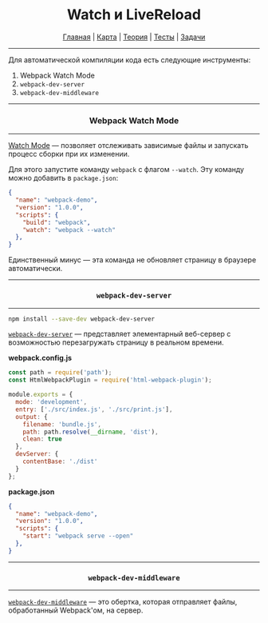 <div align="center">

# Watch и LiveReload

[Главная](https://github.com/dollaween/junior-roadmap/)
|
[Карта](/roadmap/README.md)
|
[Теория](/theory/README.md)
|
[Тесты](/tests/README.md)
|
[Задачи](/tasks/README.md)

</div>

---

Для автоматической компиляции кода есть следующие инструменты:
1. Webpack Watch Mode
2. `webpack-dev-server`
3. `webpack-dev-middleware`

---

<div align="center">

### Webpack Watch Mode

</div>

---

[Watch Mode](https://webpack.js.org/guides/development/#using-watch-mode) — позволяет отслеживать зависимые файлы и запускать процесс сборки при их изменении.

Для этого запустите команду `webpack` с флагом `--watch`. Эту команду можно добавить в `package.json`:

```json
{
  "name": "webpack-demo",
  "version": "1.0.0",
  "scripts": {
    "build": "webpack",
    "watch": "webpack --watch"
  },
}
```

Единственный минус — эта команда не обновляет страницу в браузере автоматически.

---

<div align="center">

### `webpack-dev-server`

</div>

---

```bash
npm install --save-dev webpack-dev-server
```

[`webpack-dev-server`](https://webpack.js.org/guides/development/#using-webpack-dev-server) — представляет элементарный веб-сервер с возможностью перезагружать страницу в реальном времени.

**webpack.config.js**
```js
const path = require('path');
const HtmlWebpackPlugin = require('html-webpack-plugin');

module.exports = {
  mode: 'development',
  entry: ['./src/index.js', './src/print.js'],
  output: {
    filename: 'bundle.js',
    path: path.resolve(__dirname, 'dist'),
    clean: true
  },
  devServer: {
    contentBase: './dist'
  }
};
```

**package.json**
```json
{
  "name": "webpack-demo",
  "version": "1.0.0",
  "scripts": {
    "start": "webpack serve --open"
  },
}
```

---

<div align="center">

### `webpack-dev-middleware`

</div>

---

[`webpack-dev-middleware`](https://webpack.js.org/guides/development/#using-webpack-dev-server) — это обертка, которая отправляет файлы, обработанный Webpack'ом, на сервер.










